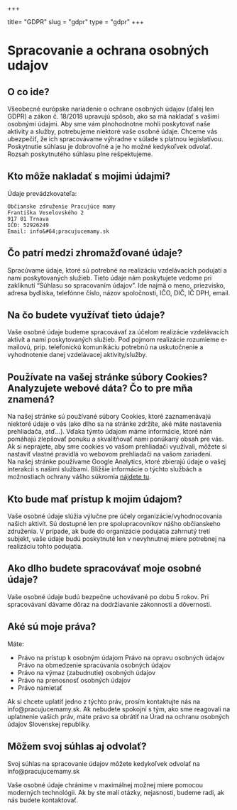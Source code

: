 +++

title= "GDPR"
slug = "gdpr"
type = "gdpr"
+++

# Spracovanie a ochrana osobných udajov

## O co ide?

Všeobecné európske nariadenie o ochrane osobných údajov (ďalej len GDPR) a zákon č. 18/2018 upravujú spôsob, ako sa má
nakladať s vašimi osobnými údajmi. Aby sme vám plnohodnotne mohli poskytovať naše aktivity a služby, potrebujeme
niektoré vaše osobné údaje. Chceme vás ubezpečiť, že ich spracovávame výhradne v súlade s platnou legislatívou.
Poskytnutie súhlasu je dobrovoľné a je ho možné kedykoľvek odvolať. Rozsah poskytnutého súhlasu plne rešpektujeme.

## Kto môže nakladať s mojimi údajmi?

Údaje prevádzkovateľa:

    Občianske združenie Pracujúce mamy
    Františka Veselovského 2 
    917 01 Trnava 
    IČO: 52926249 
    Email: info&#64;pracujucemamy.sk

## Čo patrí medzi zhromažďované údaje?

Spracúvame údaje, ktoré sú potrebné na realizáciu vzdelávacích podujatí a nami poskytovaných služieb. Tieto údaje nám
poskytujete vedome pri zakliknutí “Súhlasu so spracovaním údajov”. Ide najmä o meno, priezvisko, adresa bydliska,
telefónne číslo, názov spoločnosti, IČO, DIČ, IČ DPH, email.

## Na čo budete využívať tieto údaje?

Vaše osobné údaje budeme spracovávať za účelom realizácie vzdelávacích aktivít a nami poskytovaných služieb. Pod pojmom
realizácie rozumieme e-mailovú, príp. telefonickú komunikáciu potrebnú na uskutočnenie a vyhodnotenie danej vzdelávacej
aktivity/služby.

## Používate na vašej stránke súbory Cookies? Analyzujete webové dáta? Čo to pre mňa znamená?

Na našej stránke sú používané súbory Cookies, ktoré zaznamenávajú niektoré údaje o vás (ako dlho sa na stránke zdržíte,
aké máte nastavenia prehliadača, atď…). Vďaka týmto údajom máme informácie, ktoré nám pomáhajú zlepšovať ponuku a
skvalitňovať nami ponúkaný obsah pre vás. Ak si neprajete, aby sme cookies vo vašom prehliadači využívali, môžete si
nastaviť vlastné pravidlá vo webovom prehliadači na vašom zariadení.  
Na našej stránke používame Google Analytics, ktoré zbierajú údaje o vašej interakcii s našimi službami. Bližšie
informácie o týchto službách a možnostiach ochrany vášho súkromia 
[nájdete tu](https://www.allaboutcookies.org/).

## Kto bude mať prístup k mojim údajom?

Vaše osobné údaje slúžia výlučne pre účely organizácie/vyhodnocovania našich aktivít. Sú dostupné len pre
spolupracovníkov nášho občianskeho združenia. V prípade, ak bude do organizácie podujatia zahrnutý tretí subjekt, vaše
údaje budú poskytnuté len v nevyhnutnej miere potrebnej na realizáciu tohto podujatia.

## Ako dlho budete spracovávať moje osobné údaje?

Vaše osobné údaje budú bezpečne uchovávané po dobu 5 rokov. Pri spracovávaní dávame dôraz na dodržiavanie zákonnosti a
dôvernosti.

## Aké sú moje práva?

Máte:

- Právo na prístup k osobným údajom Právo na opravu osobných údajov Právo na obmedzenie spracúvania osobných údajov
- Právo na výmaz (zabudnutie) osobných údajov
- Právo na prenosnosť osobných údajov
- Právo namietať

Ak si chcete uplatiť jedno z týchto práv, prosím kontaktujte nás na info&#64;pracujucemamy.sk. Ak nebudete spokojní s tým,
ako sme reagovali na uplatnenie vašich práv, máte právo sa obrátiť na Úrad na ochranu osobných údajov Slovenskej
republiky.

## Môžem svoj súhlas aj odvolať?

Svoj súhlas na spracovanie údajov môžete kedykoľvek odvolať na info&#64;pracujucemamy.sk

Vaše osobné údaje chránime v maximálnej možnej miere pomocou moderných technológii. Ak by ste mali otázky, nejasnosti,
budeme radi, ak nás budete kontaktovať.


